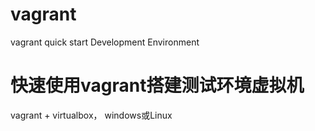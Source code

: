 # vagrant
vagrant quick start Development Environment

# 快速使用vagrant搭建测试环境虚拟机
vagrant + virtualbox， windows或Linux
